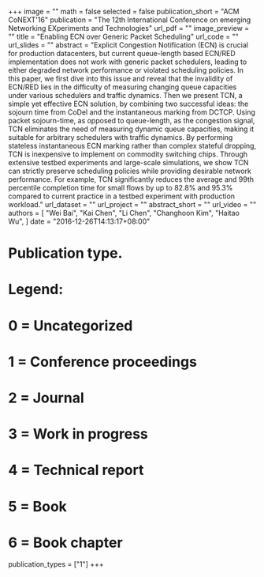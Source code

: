 +++
image = ""
math = false
selected = false
publication_short = "ACM CoNEXT'16"
publication = "The 12th International Conference on emerging Networking EXperiments and Technologies"
url_pdf = ""
image_preview = ""
title = "Enabling ECN over Generic Packet Scheduling"
url_code = ""
url_slides = ""
abstract = "Explicit Congestion Notification (ECN) is crucial for production datacenters, but current queue-length based ECN/RED implementation does not work with generic packet schedulers, leading to either degraded network performance or violated scheduling policies. In this paper, we first dive into this issue and reveal that the invalidity of ECN/RED lies in the difficulty of measuring changing queue capacities under various schedulers and traffic dynamics. Then we present TCN, a simple yet effective ECN solution, by combining two successful ideas: the sojourn time from CoDel and the instantaneous marking from DCTCP. Using packet sojourn-time, as opposed to queue-length, as the congestion signal, TCN eliminates the need of measuring dynamic queue capacities, making it suitable for arbitrary schedulers with traffic dynamics. By performing stateless instantaneous ECN marking rather than complex stateful dropping, TCN is inexpensive to implement on commodity switching chips. Through extensive testbed experiments and large-scale simulations, we show TCN can strictly preserve scheduling policies while providing desirable network performance. For example, TCN significantly reduces the average and 99th percentile completion time for small flows by up to 82.8% and 95.3% compared to current practice in a testbed experiment with production workload."
url_dataset = ""
url_project = ""
abstract_short = ""
url_video = ""
authors = [
  "Wei Bai", "Kai Chen", "Li Chen", "Changhoon Kim", "Haitao Wu",
]
date = "2016-12-26T14:13:17+08:00"
# Publication type.
# Legend:
# 0 = Uncategorized
# 1 = Conference proceedings
# 2 = Journal
# 3 = Work in progress
# 4 = Technical report
# 5 = Book
# 6 = Book chapter
publication_types = ["1"]
+++

